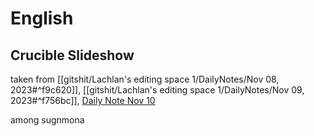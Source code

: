 # English
## Crucible Slideshow
taken from [[gitshit/Lachlan's editing space 1/DailyNotes/Nov 08, 2023#^f9c620]], [[gitshit/Lachlan's editing space 1/DailyNotes/Nov 09, 2023#^f756bc]], [Daily Note Nov 10](gitshit/Lachlan's%20editing%20space%201/DailyNotes/Nov%2010,%202023.md#^3de9df)




among sugnmona
